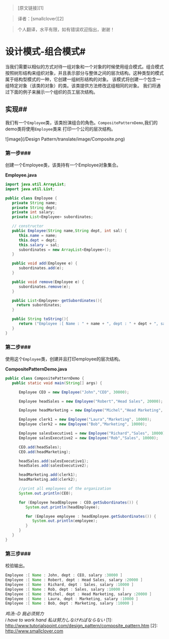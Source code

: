 > [原文链接][1]

> 译者：[smallclover][2]

>个人翻译，水平有限，如有错误欢迎指出，谢谢！


# 设计模式-组合模式#

当我们需要以相似的方式对待一组对象和一个对象的时候使用组合模式。组合模式按照树形结构来组织对象，并且表示部分与整体之间的层次结构。这种类型的模式属于结构型模式的一种，它创建一组树形结构的对象。
该模式将创建一个包含一组特定对象（该类的对象）的类。该类提供方法修改这组相同的对象。
我们将通过下面的例子来展示一个组织的员工层次结构。

## 实现##

我们有一个`Employee`类，该类扮演组合的角色。`CompositePatternDemo`,我们的demo类将使用`Employee`类来 打印一个公司的层次结构。

![image](/Design Pattern/translate/image/Composite.png)


### 第一步###

创建一个Employee类，该类持有一个Employee对象集合。

**Employee.java**

```java
import java.util.ArrayList;
import java.util.List;

public class Employee {
   private String name;
   private String dept;
   private int salary;
   private List<Employee> subordinates;

   // constructor
   public Employee(String name,String dept, int sal) {
      this.name = name;
      this.dept = dept;
      this.salary = sal;
      subordinates = new ArrayList<Employee>();
   }

   public void add(Employee e) {
      subordinates.add(e);
   }

   public void remove(Employee e) {
      subordinates.remove(e);
   }

   public List<Employee> getSubordinates(){
     return subordinates;
   }

   public String toString(){
      return ("Employee :[ Name : " + name + ", dept : " + dept + ", salary :" + salary+" ]");
   }   
}
```

### 第二步###

使用这个`Employee`类，创建并且打印employee的层次结构。

**CompositePatternDemo.java**

```java
public class CompositePatternDemo {
   public static void main(String[] args) {

      Employee CEO = new Employee("John","CEO", 30000);

      Employee headSales = new Employee("Robert","Head Sales", 20000);

      Employee headMarketing = new Employee("Michel","Head Marketing", 20000);

      Employee clerk1 = new Employee("Laura","Marketing", 10000);
      Employee clerk2 = new Employee("Bob","Marketing", 10000);

      Employee salesExecutive1 = new Employee("Richard","Sales", 10000);
      Employee salesExecutive2 = new Employee("Rob","Sales", 10000);

      CEO.add(headSales);
      CEO.add(headMarketing);

      headSales.add(salesExecutive1);
      headSales.add(salesExecutive2);

      headMarketing.add(clerk1);
      headMarketing.add(clerk2);

      //print all employees of the organization
      System.out.println(CEO);

      for (Employee headEmployee : CEO.getSubordinates()) {
         System.out.println(headEmployee);

         for (Employee employee : headEmployee.getSubordinates()) {
            System.out.println(employee);
         }
      }		
   }
}
```

### 第三步###

校验输出。

```java
Employee :[ Name : John, dept : CEO, salary :30000 ]
Employee :[ Name : Robert, dept : Head Sales, salary :20000 ]
Employee :[ Name : Richard, dept : Sales, salary :10000 ]
Employee :[ Name : Rob, dept : Sales, salary :10000 ]
Employee :[ Name : Michel, dept : Head Marketing, salary :20000 ]
Employee :[ Name : Laura, dept : Marketing, salary :10000 ]
Employee :[ Name : Bob, dept : Marketing, salary :10000 ]
```    
*鸡汤:-D*
*我必须努力*   
 *i have to work hand*
   *私は努力しなければならない*
  [1]: http://www.tutorialspoint.com/design_pattern/composite_pattern.htm
  [2]: http://www.smallclover.com
